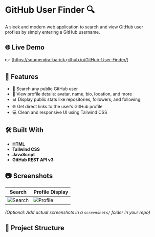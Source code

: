 # GitHub User Finder 🔍

A sleek and modern web application to search and view GitHub user profiles by simply entering a GitHub username.

## 🌐 Live Demo

👉 [https://soumendra-barick.github.io/GitHub-User-Finder/]

## 🚀 Features

- 🔎 Search any public GitHub user
- 👤 View profile details: avatar, name, bio, location, and more
- 📊 Display public stats like repositories, followers, and following
- 🌐 Get direct links to the user’s GitHub profile
- 💻 Clean and responsive UI using Tailwind CSS

## 🛠️ Built With

- **HTML**
- **Tailwind CSS**
- **JavaScript**
- **GitHub REST API v3**

## 📷 Screenshots

| Search | Profile Display |
|--------|-----------------|
| ![Search](screenshots/search.png) | ![Profile](screenshots/profile.png) |

*(Optional: Add actual screenshots in a `screenshots/` folder in your repo)*

## 📁 Project Structure

